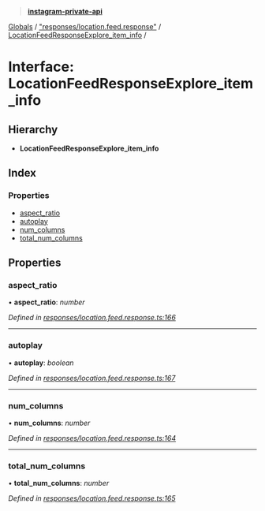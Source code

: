 > **[instagram-private-api](../README.md)**

[Globals](../README.md) / ["responses/location.feed.response"](../modules/_responses_location_feed_response_.md) / [LocationFeedResponseExplore_item_info](_responses_location_feed_response_.locationfeedresponseexplore_item_info.md) /

# Interface: LocationFeedResponseExplore_item_info

## Hierarchy

* **LocationFeedResponseExplore_item_info**

## Index

### Properties

* [aspect_ratio](_responses_location_feed_response_.locationfeedresponseexplore_item_info.md#aspect_ratio)
* [autoplay](_responses_location_feed_response_.locationfeedresponseexplore_item_info.md#autoplay)
* [num_columns](_responses_location_feed_response_.locationfeedresponseexplore_item_info.md#num_columns)
* [total_num_columns](_responses_location_feed_response_.locationfeedresponseexplore_item_info.md#total_num_columns)

## Properties

###  aspect_ratio

• **aspect_ratio**: *number*

*Defined in [responses/location.feed.response.ts:166](https://github.com/dilame/instagram-private-api/blob/3e16058/src/responses/location.feed.response.ts#L166)*

___

###  autoplay

• **autoplay**: *boolean*

*Defined in [responses/location.feed.response.ts:167](https://github.com/dilame/instagram-private-api/blob/3e16058/src/responses/location.feed.response.ts#L167)*

___

###  num_columns

• **num_columns**: *number*

*Defined in [responses/location.feed.response.ts:164](https://github.com/dilame/instagram-private-api/blob/3e16058/src/responses/location.feed.response.ts#L164)*

___

###  total_num_columns

• **total_num_columns**: *number*

*Defined in [responses/location.feed.response.ts:165](https://github.com/dilame/instagram-private-api/blob/3e16058/src/responses/location.feed.response.ts#L165)*